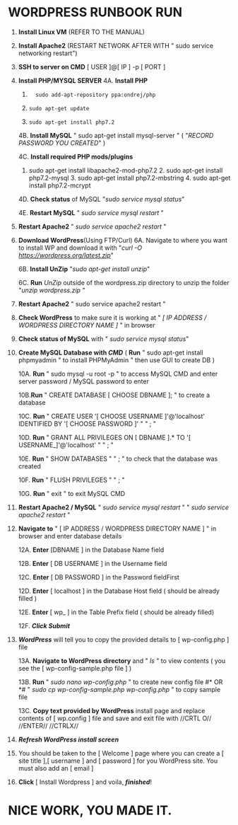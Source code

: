 #   WORDPRESS RUNBOOK RUN

1. **Install Linux VM** (REFER TO THE MANUAL)
2. **Install Apache2** (RESTART NETWORK AFTER WITH " sudo service networking restart")
3. **SSH to server on CMD** [ USER ]@[ IP ] -p [ PORT ]

4. **Install PHP/MYSQL SERVER** 
	4A. **Install PHP** 
	1.       sudo add-apt-repository ppa:ondrej/php
	  2.	 sudo apt-get update
	  3.	 sudo apt-get install php7.2
	
	4B. **Install MySQL** " sudo apt-get install mysql-server " ( "_RECORD PASSWORD YOU CREATED_" )

	4C. **Install required PHP mods/plugins**
	1.    sudo apt-get install libapache2-mod-php7.2
        2.	  sudo apt-get install php7.2-mysql
        3.	  sudo apt-get install php7.2-mbstring
        4.	  sudo apt-get install php7.2-mcrypt

	4D. **Check status** of MySQL "_sudo service mysql status_"
	
	4E. **Restart MySQL** " _sudo service mysql restart_ "

5. **Restart Apache2** " _sudo service apache2 restart_ "

6. **Download WordPress**(Using FTP/Curl)
	6A. Navigate to where you want to install WP and download it with "_curl -O https://wordpress.org/latest.zip_" 

	6B. **Install UnZip** "_sudo apt-get install unzip_"
	
	6C. **Run** _UnZip_ outside of the wordpress.zip directory to unzip the folder "_unzip wordpress.zip_ "

7. **Restart Apache2** " sudo service apache2 restart "

8. **Check WordPress** to make sure it is working at " _[ IP ADDRESS / WORDPRESS DIRECTORY NAME ]_ " in browser

9. **Check status of MySQL** with " _sudo service mysql status_"

10. **Create MySQL Database with _CMD_** ( **Run** " sudo apt-get install phpmyadmin " to install PHPMyAdmin " then use GUI to create DB )

	10A. **Run** " sudo mysql -u root -p " to access MySQL CMD and enter server password / MySQL password to enter
	
	10B.**Run** " CREATE DATABASE [ CHOOSE DBNAME ]; " to create a database
	
	10C. **Run** " CREATE USER '[ CHOOSE USERNAME ]'@'localhost' IDENTIFIED BY '[ CHOOSE PASSWORD ]' " " ; "
	
	10D. **Run** " GRANT ALL PRIVILEGES ON [ DBNAME ].* TO '[ USERNAME_]'@'localhost' " " ; "
	
	10E. **Run** " SHOW DATABASES " " ; " to check that the database was created
	
	10F. **Run** " FLUSH PRIVILEGES " " ; "
	
	10G. **Run** " exit " to exit MySQL CMD
	
11. **Restart Apache2 / MySQL** " _sudo service mysql restart_ " " _sudo service apache2 restart_ "

12. **Navigate to** " [ IP ADDRESS / WORDPRESS DIRECTORY NAME ] " in browser and enter database details 

	12A. **Enter** [DBNAME ] in the Database Name field
	
	12B. **Enter** [ DB USERNAME ] in the Username field
	
	12C. **Enter** [ DB PASSWORD ] in the Password fieldFirst
	
	12D. **Enter** [ localhost ] in the Database Host field ( should be already filled )
	
	12E. **Enter** [ wp_ ] in the Table Prefix field ( should be already filled)
	
	12F. **_Click Submit_**

13. **_WordPress_** will tell you to copy the provided details to [ wp-config.php ] file

	13A. **Navigate to WordPress directory** and " _ls_ " to view contents ( you see the [ wp-config-sample.php file ] )
	
	13B. **Run** " _sudo nano wp-config.php_ " to create new config file #* OR *# " _sudo cp wp-config-sample.php wp-config.php_ " to copy sample file 
	
	13C. **Copy text provided by WordPress** install page and replace contents of [ wp.config ] file and save and exit file with //CRTL O// //ENTER// //CTRLX//

14. **_Refresh WordPress install screen_**

15. You should be taken to the [ Welcome ] page where you can create a [ site title ],[ username ] and [ password ] for you WordPress site. You must also add an [ email ]

16. **Click** [ Install Wordpress ] and voila, **_finished_**!

# NICE WORK, YOU MADE IT.
